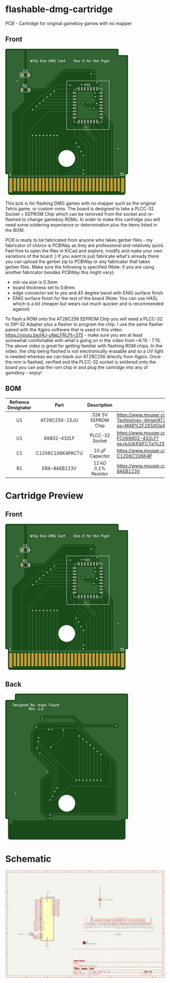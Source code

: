 # flashable-dmg-cartridge
PCB - Cartridge for original gameboy games with no mapper

## Front
![Alt text](/preview/front.svg "Cartridge Front")

This pcb is for flashing DMG games with no mapper such as the original Tetris game, or custom roms. The board is designed to take a PLCC-32 Socket + EEPROM Chip which can be removed from the socket and re-flashed to change gameboy ROMs. In order to make this cartridge you will need some soldering experience or determination plus the items listed in the BOM.

PCB is ready to be fabricated from anyone who takes gerber files - my fabricator of choice is PCBWay as they are professional and relatively quick. Feel free to open the files in KiCad and explore, modify and make your own variations of the board :) If you want to just fabricate what's already there you can upload the gerber.zip to PCBWay or any fabricator that takes gerber files. Make sure the following is specified (Note: if you are using another fabricator besides PCBWay this might vary):

* min via size is 0.3mm
* board thickness set to 0.8mm
* edge connector set to yes and 45 degree bevel with ENIG surface finish
* ENIG surface finish for the rest of the board (Note: You can use HASL which is a bit cheaper but wears out much quicker and is recommended against)

To flash a ROM onto the AT28C256 EEPROM Chip you will need a PLCC-32 to DIP-32 Adapter plus a flasher to program the chip. I use the same flasher paired with the Xgpro software that is used in this video: https://youtu.be/I4J-uNeLFRU?t=375 - make sure you are at least somewhat comfortable with what's going on in the video from ~6:15 - 7:15. The above video is great for getting familiar with flashing ROM chips. In the video, the chip being flashed is not electronically erasable and so a UV light is needed whereas we can blank our AT28C256 directly from Xgpro. Once the rom is flashed, verified and the PLCC-32 socket is soldered onto the board you can pop the rom chip in and plug the cartridge into any ol' gameboy - enjoy!


## BOM
| Refrence Designator | Part | Description | Link |
| :---: | :---: | :---: | --- |
| U1 | AT28C256-15JU | 32K 5V EEPROM Chip | https://www.mouser.com/ProductDetail/Microchip-Technology-Atmel/AT28C256-15JU?qs=MAR%2F2X5XOp4ElE%2FW%2FWXg2A%3D%3D
| U1 | 69802-432LF | PLCC-32 Socket | https://www.mouser.com/ProductDetail/Amphenol-FCI/69802-432LF?qs=kJUkXSjFC7xj%252BQ7fu6pp%2Fg%3D%3D
| C1 | C1206C106K4PACTU | 10 μF Capacitor | https://www.mouser.com/ProductDetail/80-C1206C106K4P
| R1 | ERA-8AEB123V | 12 kΩ 0.1% Resistor | https://www.mouser.com/ProductDetail/667-ERA-8AEB123V


# Cartridge Preview

## Front
![Alt text](/preview/front.svg "Cartridge Front")

## Back
![Alt text](/preview/back.svg "Cartridge Back")

# Schematic
![Alt text](/preview/cartridge_schematic.png "Cartridge Schematic")

